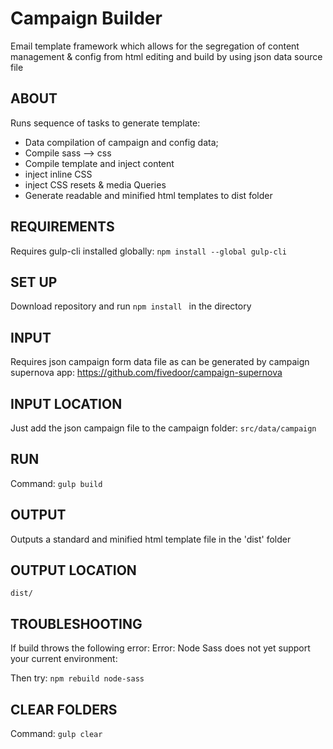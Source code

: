 # Campaign Builder

Email template framework which allows for the segregation of content management & config from html editing and build by using json data source file

## ABOUT
Runs sequence of tasks to generate template: 
- Data compilation of campaign and config data;
- Compile sass —> css
- Compile template and inject content
- inject inline CSS 
- inject CSS resets  & media Queries
- Generate readable and minified html  templates to dist folder

## REQUIREMENTS
Requires gulp-cli installed globally:
`npm install --global gulp-cli`

## SET UP
Download repository and run `npm install ` in the directory

## INPUT
Requires json campaign form data file as can be generated by campaign supernova app:
https://github.com/fivedoor/campaign-supernova

## INPUT LOCATION
Just add the json campaign file to the campaign folder: 
`src/data/campaign`

## RUN
Command:  `gulp build`

## OUTPUT
Outputs a standard and minified html template file in the 'dist' folder

## OUTPUT LOCATION
`dist/`

## TROUBLESHOOTING
If build throws the following error: 
Error: Node Sass does not yet support your current environment:

Then try:
`npm rebuild node-sass`


## CLEAR FOLDERS 
Command: `gulp clear`
